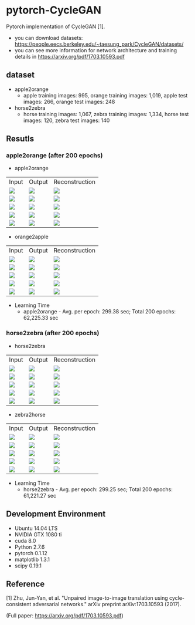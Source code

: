 # pytorch-CycleGAN
Pytorch implementation of CycleGAN [1].

* you can download datasets: https://people.eecs.berkeley.edu/~taesung_park/CycleGAN/datasets/
* you can see more information for network architecture and training details in https://arxiv.org/pdf/1703.10593.pdf

## dataset
* apple2orange
  * apple training images: 995, orange training images: 1,019, apple test images: 266, orange test images: 248
* horse2zebra
  * horse training images: 1,067, zebra training images: 1,334, horse test images: 120, zebra test images: 140

## Resutls
### apple2orange (after 200 epochs)
* apple2orange
<table align='center'>
<tr align='center'>
<td> Input </td>
<td> Output </td>
<td> Reconstruction </td>
</tr>
<tr>
<td><img src = 'images/apple2orange/AtoB/1_input.png'>
<td><img src = 'images/apple2orange/AtoB/1_output.png'>
<td><img src = 'images/apple2orange/AtoB/1_recon.png'>
</tr>
<tr>
<td><img src = 'images/apple2orange/AtoB/2_input.png'>
<td><img src = 'images/apple2orange/AtoB/2_output.png'>
<td><img src = 'images/apple2orange/AtoB/2_recon.png'>
</tr>
<tr>
<td><img src = 'images/apple2orange/AtoB/3_input.png'>
<td><img src = 'images/apple2orange/AtoB/3_output.png'>
<td><img src = 'images/apple2orange/AtoB/3_recon.png'>
</tr>
<tr>
<td><img src = 'images/apple2orange/AtoB/4_input.png'>
<td><img src = 'images/apple2orange/AtoB/4_output.png'>
<td><img src = 'images/apple2orange/AtoB/4_recon.png'>
</tr>
<tr>
<td><img src = 'images/apple2orange/AtoB/5_input.png'>
<td><img src = 'images/apple2orange/AtoB/5_output.png'>
<td><img src = 'images/apple2orange/AtoB/5_recon.png'>
</tr>
</table>

* orange2apple
<table align='center'>
<tr align='center'>
<td> Input </td>
<td> Output </td>
<td> Reconstruction </td>
</tr>
<tr>
<td><img src = 'images/apple2orange/BtoA/1_input.png'>
<td><img src = 'images/apple2orange/BtoA/1_output.png'>
<td><img src = 'images/apple2orange/BtoA/1_recon.png'>
</tr>
<tr>
<td><img src = 'images/apple2orange/BtoA/2_input.png'>
<td><img src = 'images/apple2orange/BtoA/2_output.png'>
<td><img src = 'images/apple2orange/BtoA/2_recon.png'>
</tr>
<tr>
<td><img src = 'images/apple2orange/BtoA/3_input.png'>
<td><img src = 'images/apple2orange/BtoA/3_output.png'>
<td><img src = 'images/apple2orange/BtoA/3_recon.png'>
</tr>
<tr>
<td><img src = 'images/apple2orange/BtoA/4_input.png'>
<td><img src = 'images/apple2orange/BtoA/4_output.png'>
<td><img src = 'images/apple2orange/BtoA/4_recon.png'>
</tr>
<tr>
<td><img src = 'images/apple2orange/BtoA/5_input.png'>
<td><img src = 'images/apple2orange/BtoA/5_output.png'>
<td><img src = 'images/apple2orange/BtoA/5_recon.png'>
</tr>
</table>

* Learning Time
  * apple2orange - Avg. per epoch: 299.38 sec; Total 200 epochs: 62,225.33 sec

### horse2zebra (after 200 epochs)
* horse2zebra
<table align='center'>
<tr align='center'>
<td> Input </td>
<td> Output </td>
<td> Reconstruction </td>
</tr>
<tr>
<td><img src = 'images/horse2zebra/AtoB/1_input.png'>
<td><img src = 'images/horse2zebra/AtoB/1_output.png'>
<td><img src = 'images/horse2zebra/AtoB/1_recon.png'>
</tr>
<tr>
<td><img src = 'images/horse2zebra/AtoB/2_input.png'>
<td><img src = 'images/horse2zebra/AtoB/2_output.png'>
<td><img src = 'images/horse2zebra/AtoB/2_recon.png'>
</tr>
<tr>
<td><img src = 'images/horse2zebra/AtoB/3_input.png'>
<td><img src = 'images/horse2zebra/AtoB/3_output.png'>
<td><img src = 'images/horse2zebra/AtoB/3_recon.png'>
</tr>
<tr>
<td><img src = 'images/horse2zebra/AtoB/4_input.png'>
<td><img src = 'images/horse2zebra/AtoB/4_output.png'>
<td><img src = 'images/horse2zebra/AtoB/4_recon.png'>
</tr>
<tr>
<td><img src = 'images/horse2zebra/AtoB/5_input.png'>
<td><img src = 'images/horse2zebra/AtoB/5_output.png'>
<td><img src = 'images/horse2zebra/AtoB/5_recon.png'>
</tr>
</table>

* zebra2horse
<table align='center'>
<tr align='center'>
<td> Input </td>
<td> Output </td>
<td> Reconstruction </td>
</tr>
<tr>
<td><img src = 'images/horse2zebra/BtoA/1_input.png'>
<td><img src = 'images/horse2zebra/BtoA/1_output.png'>
<td><img src = 'images/horse2zebra/BtoA/1_recon.png'>
</tr>
<tr>
<td><img src = 'images/horse2zebra/BtoA/2_input.png'>
<td><img src = 'images/horse2zebra/BtoA/2_output.png'>
<td><img src = 'images/horse2zebra/BtoA/2_recon.png'>
</tr>
<tr>
<td><img src = 'images/horse2zebra/BtoA/3_input.png'>
<td><img src = 'images/horse2zebra/BtoA/3_output.png'>
<td><img src = 'images/horse2zebra/BtoA/3_recon.png'>
</tr>
<tr>
<td><img src = 'images/horse2zebra/BtoA/4_input.png'>
<td><img src = 'images/horse2zebra/BtoA/4_output.png'>
<td><img src = 'images/horse2zebra/BtoA/4_recon.png'>
</tr>
<tr>
<td><img src = 'images/horse2zebra/BtoA/5_input.png'>
<td><img src = 'images/horse2zebra/BtoA/5_output.png'>
<td><img src = 'images/horse2zebra/BtoA/5_recon.png'>
</tr>
</table>

* Learning Time
  * horse2zebra - Avg. per epoch: 299.25 sec; Total 200 epochs: 61,221.27 sec

## Development Environment

* Ubuntu 14.04 LTS
* NVIDIA GTX 1080 ti
* cuda 8.0
* Python 2.7.6
* pytorch 0.1.12
* matplotlib 1.3.1
* scipy 0.19.1

## Reference

[1] Zhu, Jun-Yan, et al. "Unpaired image-to-image translation using cycle-consistent adversarial networks." arXiv preprint arXiv:1703.10593 (2017).

(Full paper: https://arxiv.org/pdf/1703.10593.pdf)
